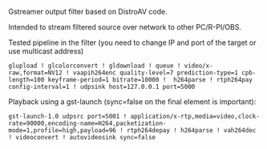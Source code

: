 Gstreamer output filter based on DistroAV code.

Intended to stream filtered source over network to other PC/R-PI/OBS.

Tested pipeline in the filter (you need to change IP and port of the target or use multicast address)

```
glupload ! glcolorconvert ! gldownload ! queue ! video/x-raw,format=NV12 ! vaapih264enc quality-level=7 prediction-type=1 cpb-length=100 keyframe-period=1 bitrate=10000 !  h264parse ! rtph264pay config-interval=1 ! udpsink host=127.0.0.1 port=5000
```

Playback using a gst-launch (sync=false on the final element is important):
```
gst-launch-1.0 udpsrc port=5001 ! application/x-rtp,media=video,clock-rate=90000,encoding-name=H264,packetization-mode=1,profile=high,payload=96 ! rtph264depay ! h264parse ! vah264dec ! videoconvert ! autovideosink sync=false
```

